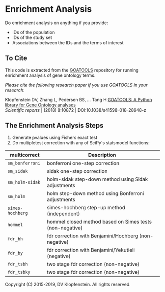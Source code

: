 # Enrichment Analysis

Do enrichment analysis on anything if you provide:
  * IDs of the population 
  * IDs of the study set
  * Associations between the IDs and the terms of interest

## To Cite
This code is extracted from the [GOATOOLS](https://github.com/tanghaibao/goatools) repository
for running enrichment analysis of gene ontology terms.

_Please cite the following research paper if you use GOATOOLS in your research_:

Klopfenstein DV, Zhang L, Pedersen BS, ... Tang H
[GOATOOLS: A Python library for Gene Ontology analyses](https://www.nature.com/articles/s41598-018-28948-z)    
_Scientific reports_ | (2018) 8:10872 | DOI:10.1038/s41598-018-28948-z

## The Enrichment Analysis Steps
  1. Generate pvalues using Fishers exact test
  2. Do multipletest correction with any of SciPy's statsmodel functions:    

| multicorrect   | Description
|----------------|--------------------------------------
|`sm_bonferroni` | bonferroni one-step correction    
|`sm_sidak`      | sidak one-step correction    
|`sm_holm-sidak` | holm-sidak step-down method using Sidak adjustments    
|`sm_holm`       | holm step-down method using Bonferroni adjustments    
|`simes-hochberg`| simes-hochberg step-up method (independent)    
|`hommel`        | hommel closed method based on Simes tests (non-negative)    
|`fdr_bh`        | fdr correction with Benjamini/Hochberg (non-negative)    
|`fdr_by`        | fdr correction with Benjamini/Yekutieli (negative)    
|`fdr_tsbh`      | two stage fdr correction (non-negative)    
|`fdr_tsbky`     | two stage fdr correction (non-negative)    

Copyright (C) 2015-2019, DV Klopfenstein. All rights reserved.
